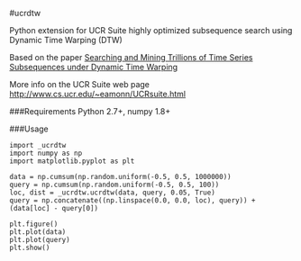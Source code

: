 #ucrdtw

Python extension for UCR Suite highly optimized subsequence search using Dynamic Time Warping (DTW)

Based on the paper [Searching and Mining Trillions of Time Series Subsequences under Dynamic Time Warping](http://www.cs.ucr.edu/~eamonn/SIGKDD_trillion.pdf) 

More info on the UCR Suite web page http://www.cs.ucr.edu/~eamonn/UCRsuite.html

###Requirements
Python 2.7+, numpy 1.8+

###Usage

```
import _ucrdtw
import numpy as np
import matplotlib.pyplot as plt

data = np.cumsum(np.random.uniform(-0.5, 0.5, 1000000))
query = np.cumsum(np.random.uniform(-0.5, 0.5, 100))
loc, dist = _ucrdtw.ucrdtw(data, query, 0.05, True)
query = np.concatenate((np.linspace(0.0, 0.0, loc), query)) + (data[loc] - query[0])

plt.figure()
plt.plot(data)
plt.plot(query)
plt.show()
```
